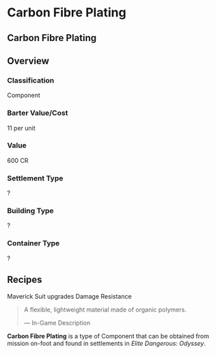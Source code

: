 # Carbon Fibre Plating
## Carbon Fibre Plating

## Overview

### Classification

Component

### Barter Value/Cost

11 per unit

### Value

600 CR

### Settlement Type

?

### Building Type

?

### Container Type

?

## Recipes

Maverick Suit upgrades
Damage Resistance

> 
> 
> A flexible, lightweight material made of organic polymers.
> 
> 
> — In-Game Description
> 

**Carbon Fibre Plating** is a type of Component that can be obtained from mission on-foot and found in settlements in *Elite Dangerous: Odyssey*.